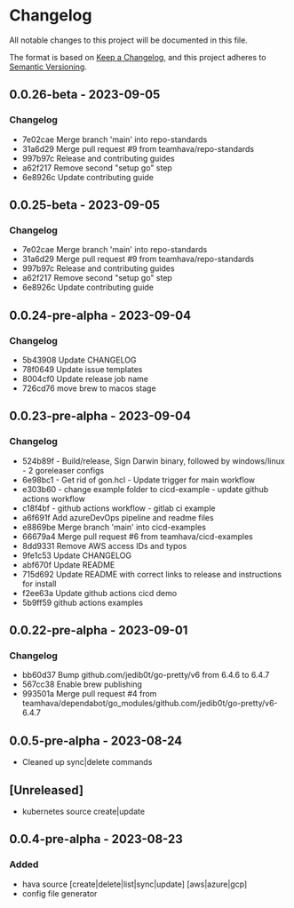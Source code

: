 # Changelog

All notable changes to this project will be documented in this file.

The format is based on [Keep a Changelog](https://keepachangelog.com/en/1.0.0/),
and this project adheres to [Semantic Versioning](https://semver.org/spec/v2.0.0.html).

## 0.0.26-beta - 2023-09-05

### Changelog

- 7e02cae Merge branch 'main' into repo-standards
- 31a6d29 Merge pull request #9 from teamhava/repo-standards
- 997b97c Release and contributing guides
- a62f217 Remove second "setup go" step
- 6e8926c Update contributing guide

## 0.0.25-beta - 2023-09-05

### Changelog

- 7e02cae Merge branch 'main' into repo-standards
- 31a6d29 Merge pull request #9 from teamhava/repo-standards
- 997b97c Release and contributing guides
- a62f217 Remove second "setup go" step
- 6e8926c Update contributing guide

## 0.0.24-pre-alpha - 2023-09-04

### Changelog

- 5b43908 Update CHANGELOG
- 78f0649 Update issue templates
- 8004cf0 Update release job name
- 726cd76 move brew to macos stage

## 0.0.23-pre-alpha - 2023-09-04

### Changelog

- 524b89f - Build/release, Sign Darwin binary, followed by windows/linux - 2 goreleaser configs
- 6e98bc1 - Get rid of gon.hcl - Update trigger for main workflow
- e303b60 - change example folder to cicd-example - update github actions workflow
- c18f4bf - github actions workflow - gitlab ci example
- a6f691f Add azureDevOps pipeline and readme files
- e8869be Merge branch 'main' into cicd-examples
- 66679a4 Merge pull request #6 from teamhava/cicd-examples
- 8dd9331 Remove AWS access IDs and typos
- 9fe1c53 Update CHANGELOG
- abf670f Update README
- 715d692 Update README with correct links to release and instructions for install
- f2ee63a Update github actions cicd demo
- 5b9ff59 github actions examples

## 0.0.22-pre-alpha - 2023-09-01

### Changelog

- bb60d37 Bump github.com/jedib0t/go-pretty/v6 from 6.4.6 to 6.4.7
- 567cc38 Enable brew publishing
- 993501a Merge pull request #4 from teamhava/dependabot/go_modules/github.com/jedib0t/go-pretty/v6-6.4.7

## 0.0.5-pre-alpha - 2023-08-24

- Cleaned up sync|delete commands

## [Unreleased]

- kubernetes source create|update

## 0.0.4-pre-alpha - 2023-08-23

### Added

- hava source [create|delete|list|sync|update] [aws|azure|gcp]
- config file generator
